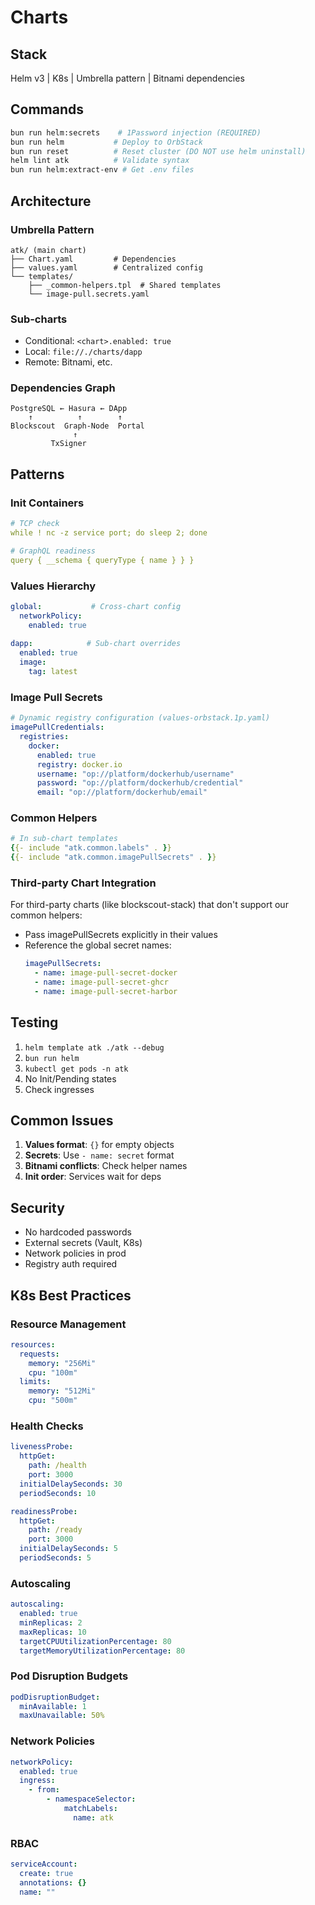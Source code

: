 # Charts

## Stack
Helm v3 | K8s | Umbrella pattern | Bitnami dependencies

## Commands
```bash
bun run helm:secrets    # 1Password injection (REQUIRED)
bun run helm           # Deploy to OrbStack
bun run reset          # Reset cluster (DO NOT use helm uninstall)
helm lint atk          # Validate syntax
bun run helm:extract-env # Get .env files
```

## Architecture

### Umbrella Pattern
```
atk/ (main chart)
├── Chart.yaml         # Dependencies
├── values.yaml        # Centralized config
└── templates/
    ├── _common-helpers.tpl  # Shared templates
    └── image-pull.secrets.yaml
```

### Sub-charts
- Conditional: `<chart>.enabled: true`
- Local: `file://./charts/dapp`
- Remote: Bitnami, etc.

### Dependencies Graph
```
PostgreSQL ← Hasura ← DApp
    ↑          ↑        ↑
Blockscout  Graph-Node  Portal
              ↑
         TxSigner
```

## Patterns

### Init Containers
```yaml
# TCP check
while ! nc -z service port; do sleep 2; done

# GraphQL readiness
query { __schema { queryType { name } } }
```

### Values Hierarchy
```yaml
global:           # Cross-chart config
  networkPolicy:
    enabled: true
  
dapp:            # Sub-chart overrides
  enabled: true
  image:
    tag: latest
```

### Image Pull Secrets
```yaml
# Dynamic registry configuration (values-orbstack.1p.yaml)
imagePullCredentials:
  registries:
    docker:
      enabled: true
      registry: docker.io
      username: "op://platform/dockerhub/username"
      password: "op://platform/dockerhub/credential"
      email: "op://platform/dockerhub/email"
```

### Common Helpers
```yaml
# In sub-chart templates
{{- include "atk.common.labels" . }}
{{- include "atk.common.imagePullSecrets" . }}
```

### Third-party Chart Integration
For third-party charts (like blockscout-stack) that don't support our common helpers:
- Pass imagePullSecrets explicitly in their values
- Reference the global secret names:
  ```yaml
  imagePullSecrets:
    - name: image-pull-secret-docker
    - name: image-pull-secret-ghcr
    - name: image-pull-secret-harbor
  ```

## Testing

1. `helm template atk ./atk --debug`
2. `bun run helm`
3. `kubectl get pods -n atk`
4. No Init/Pending states
5. Check ingresses

## Common Issues

1. **Values format**: `{}` for empty objects
2. **Secrets**: Use `- name: secret` format
3. **Bitnami conflicts**: Check helper names
4. **Init order**: Services wait for deps

## Security

- No hardcoded passwords
- External secrets (Vault, K8s)
- Network policies in prod
- Registry auth required

## K8s Best Practices

### Resource Management
```yaml
resources:
  requests:
    memory: "256Mi"
    cpu: "100m"
  limits:
    memory: "512Mi"
    cpu: "500m"
```

### Health Checks
```yaml
livenessProbe:
  httpGet:
    path: /health
    port: 3000
  initialDelaySeconds: 30
  periodSeconds: 10

readinessProbe:
  httpGet:
    path: /ready
    port: 3000
  initialDelaySeconds: 5
  periodSeconds: 5
```

### Autoscaling
```yaml
autoscaling:
  enabled: true
  minReplicas: 2
  maxReplicas: 10
  targetCPUUtilizationPercentage: 80
  targetMemoryUtilizationPercentage: 80
```

### Pod Disruption Budgets
```yaml
podDisruptionBudget:
  minAvailable: 1
  maxUnavailable: 50%
```

### Network Policies
```yaml
networkPolicy:
  enabled: true
  ingress:
    - from:
        - namespaceSelector:
            matchLabels:
              name: atk
```

### RBAC
```yaml
serviceAccount:
  create: true
  annotations: {}
  name: ""
```
